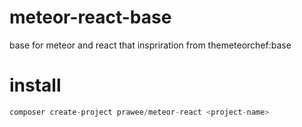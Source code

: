 # meteor-react-base
base for meteor and react  that inspriration from themeteorchef:base

# install
```php 
composer create-project prawee/meteor-react <project-name>
```
